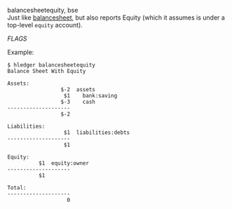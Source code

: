 balancesheetequity, bse\
Just like [balancesheet](#balancesheet), but also reports Equity
(which it assumes is under a top-level `equity` account).

$FLAGS$

Example:
```shell
$ hledger balancesheetequity
Balance Sheet With Equity

Assets:
                 $-2  assets
                  $1    bank:saving
                 $-3    cash
--------------------
                 $-2

Liabilities:
                  $1  liabilities:debts
--------------------
                  $1

Equity:
		  $1  equity:owner
--------------------
		  $1

Total:
--------------------
                   0
```
